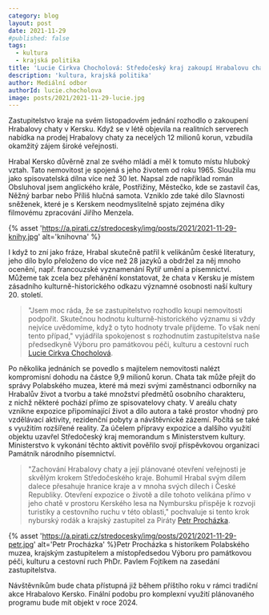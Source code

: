 ```yaml
---
category: blog
layout: post
date: 2021-11-29
#published: false
tags: 
  - kultura
  - krajská politika
title: 'Lucie Cirkva Chocholová: Středočeský kraj zakoupí Hrabalovu chatu v Kersku!'
description: 'kultura, krajská politika'
author: Mediální odbor
authorId: lucie.chocholova
image: posts/2021/2021-11-29-lucie.jpg
---
```


Zastupitelstvo kraje na svém listopadovém jednání rozhodlo o zakoupení Hrabalovy chaty v Kersku. Když se v létě objevila na realitních serverech nabídka na prodej Hrabalovy chaty za necelých 12 milionů korun, vzbudila okamžitý zájem široké veřejnosti. 

Hrabal Kersko důvěrně znal ze svého mládí a měl k tomuto místu hluboký vztah. Tato nemovitost je spojená s jeho životem od roku 1965. Sloužila mu jako spisovatelská dílna více než 30 let. Napsal zde například román Obsluhoval jsem anglického krále, Postřižiny, Městečko, kde se zastavil čas, Něžný barbar nebo Příliš hlučná samota. Vzniklo zde také dílo Slavnosti sněženek, které je s Kerskem neodmyslitelně spjato zejména díky filmovému zpracování Jiřího Menzela. 

{% asset 'https://a.pirati.cz/stredocesky/img/posts/2021/2021-11-29-knihy.jpg' alt='knihovna' %}

I když to zní jako fráze, Hrabal skutečně patřil k velikánům české literatury, jeho dílo bylo přeloženo do více než 28 jazyků a obdržel za něj mnoho ocenění, např. francouzské vyznamenání Rytíř umění a písemnictví. Můžeme tak zcela bez přehánění konstatovat, že chata v Kersku je místem zásadního kulturně-historického odkazu významné osobnosti naší kultury 20. století. 

> "Jsem moc ráda, že se zastupitelstvo rozhodlo koupi nemovitosti podpořit. Skutečnou hodnotu kulturně-historického významu si vždy nejvíce uvědomíme, když o tyto hodnoty trvale přijdeme. To však není tento případ," vyjádřila spokojenost s rozhodnutím zastupitelstva naše předsedkyně Výboru pro památkovou péči, kulturu a cestovní ruch [Lucie Cirkva Chocholová](https://stredocesky.pirati.cz/lide/lucie-chocholova/).

Po několika jednáních se povedlo s majitelem nemovitosti nalézt kompromisní dohodu na částce 9,9 milionů korun. Chata tak může přejít do správy Polabského muzea, které má mezi svými zaměstnanci odborníky na Hrabalův život a tvorbu a také množství předmětů osobního charakteru, z nichž některé pochází přímo ze spisovatelovy chaty. V areálu chaty vznikne expozice připomínající život a dílo autora a také prostor vhodný pro vzdělávací aktivity, rezidenční pobyty a návštěvnické zázemí. Počítá se také s využitím rozšířené reality. Za účelem přípravy expozice a dalšího využití objektu uzavřel Středočeský kraj memorandum s Ministerstvem kultury. Ministerstvo k vykonání těchto aktivit pověřilo svojí příspěvkovou organizaci Památník národního písemnictví.

> "Zachování Hrabalovy chaty a její plánované otevření veřejnosti je skvělým krokem Středočeského kraje. Bohumil Hrabal svým dílem dalece přesahuje hranice kraje a v mnoha svých dílech i České Republiky. Otevření expozice o životě a díle tohoto velikána přímo v jeho chatě v prostoru Kerského lesa na Nymbursku přispěje k rozvoji turistiky a cestovního ruchu v této oblasti," pochvaluje si tento krok nyburský rodák a krajský zastupitel za Piráty [Petr Procházka](https://stredocesky.pirati.cz/lide/petr-prochazka/).

{% asset 'https://a.pirati.cz/stredocesky/img/posts/2021/2021-11-29-petr.jpg' alt='Petr Procházka' %}Petr Procházka s historikem Polabského muzea, krajským zastupitelem a místopředsedou Výboru pro památkovou péči, kulturu a cestovní ruch PhDr. Pavlem Fojtíkem na zasedání zastupitelstva.

Návštěvníkům bude chata přístupná již během příštího roku v rámci tradiční akce Hrabalovo Kersko. Finální podobu pro komplexní využití plánovaného programu bude mít objekt v roce 2024.
